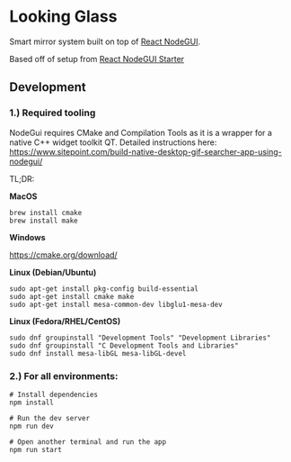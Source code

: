 # Looking Glass

Smart mirror system built on top of [React NodeGUI](https://react.nodegui.org).

Based off of setup from [React NodeGUI Starter](https://github.com/nodegui/react-nodegui-starter)

## Development

### 1.) Required tooling

NodeGui requires CMake and Compilation Tools as it is a wrapper for a native C++ widget toolkit QT.
Detailed instructions here: https://www.sitepoint.com/build-native-desktop-gif-searcher-app-using-nodegui/

TL;DR:

**MacOS**

```
brew install cmake
brew install make
```


**Windows**

https://cmake.org/download/

**Linux (Debian/Ubuntu)**

```
sudo apt-get install pkg-config build-essential
sudo apt-get install cmake make
sudo apt-get install mesa-common-dev libglu1-mesa-dev
```

**Linux (Fedora/RHEL/CentOS)**

```
sudo dnf groupinstall "Development Tools" "Development Libraries"
sudo dnf groupinstall "C Development Tools and Libraries"
sudo dnf install mesa-libGL mesa-libGL-devel
```

### 2.) For all environments:
```
# Install dependencies
npm install

# Run the dev server
npm run dev

# Open another terminal and run the app
npm run start
```

